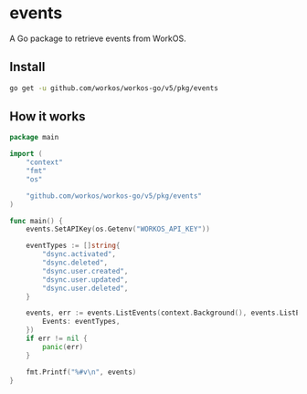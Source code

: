 # events

A Go package to retrieve events from WorkOS.

## Install

```sh
go get -u github.com/workos/workos-go/v5/pkg/events
```

## How it works

```go
package main

import (
	"context"
	"fmt"
	"os"

	"github.com/workos/workos-go/v5/pkg/events"
)

func main() {
	events.SetAPIKey(os.Getenv("WORKOS_API_KEY"))

	eventTypes := []string{
		"dsync.activated",
		"dsync.deleted",
		"dsync.user.created",
		"dsync.user.updated",
		"dsync.user.deleted",
	}

	events, err := events.ListEvents(context.Background(), events.ListEventsOpts{
		Events: eventTypes,
	})
	if err != nil {
		panic(err)
	}

	fmt.Printf("%#v\n", events)
}
```
